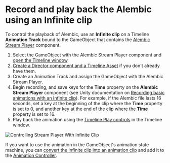 # Record and play back the Alembic using an Infinite clip

To control the playback of Alembic, use an **Infinite clip** on a Timeline **Animation Track** bound to the GameObject that contains the [Alembic Stream Player](ref_StreamPlayer.md) component.

1. Select the GameObject with the Alembic Stream Player component and [open the Timeline window](https://docs.unity3d.com/2019.1/Documentation/Manual/TimelineEditorWindow.html).
2. [Create a Director component and a Timeline Asset](https://docs.unity3d.com/2019.1/Documentation/Manual/TimelineWorkflowCreatingAssetInstance.html) if you don't already have them.
3. Create an Animation Track and assign the GameObject with the Alembic Stream Player.
4. Begin recording, and save keys for the **Time** property on the **Alembic Stream Player** component (see Unity documentation on [Recording basic animations with an Infinite clip](https://docs.unity3d.com/2019.1/Documentation/Manual/TimelineWorkflowRecordingBasicAnimation.html)). For example, if the Alembic file lasts 16 seconds, set a key at the beginning of the clip where the **Time** property is set to 0, and another key at the end of the clip where the **Time** property is set to 16.
5. Play back the animation using the [Timeline Play controls](https://docs.unity3d.com/2019.1/Documentation/Manual/TimelinePlaybackControls.html) in the Timeline window.

![Controlling Stream Player With Infinite Clip](images/abc_infinite_clip.png)

If you want to use the animation in the GameObject's animation state machine, you can [convert the Infinite clip into an animation clip](https://docs.unity3d.com/Packages/com.unity.timeline@latest/index.html?subfolder=/manual/wf-convert-infinite.html) and add it to the [Animation Controller](https://docs.unity3d.com/Manual/Animator.html).
